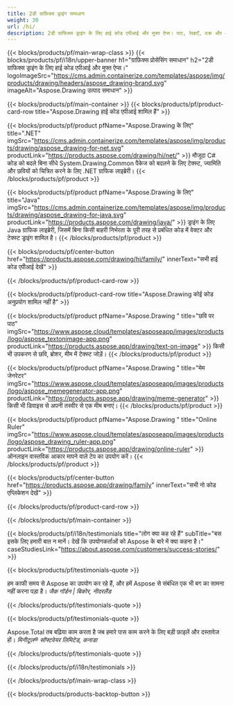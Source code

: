 ```yaml
---
title: 2डी ग्राफ़िक्स ड्राइंग समाधान 
weight: 30
url: /hi/
description: 2डी ग्राफिक्स ड्राइंग के लिए हाई कोड एपीआई और मुफ्त ऐप्स। पाठ, रेखाएँ, वक्र और आकृतियाँ बनाने के साथ-साथ छवियों को विभिन्न प्रारूपों में परिवर्तित करने की क्षमता।
---
```


{{< blocks/products/pf/main-wrap-class >}}
{{< blocks/products/pf/i18n/upper-banner h1="ग्राफ़िक्स प्रोसेसिंग समाधान" h2="2डी ग्राफिक्स ड्राइंग के लिए हाई कोड एपीआई और मुफ्त ऐप्स।" logoImageSrc="https://cms.admin.containerize.com/templates/aspose/img/products/drawing/headers/aspose_drawing-brand.svg" imageAlt="Aspose.Drawing उत्पाद समाधान" >}}

{{< blocks/products/pf/main-container >}}
{{< blocks/products/pf/product-card-row title="Aspose.Drawing हाई कोड एपीआई शामिल हैं" >}}

{{< blocks/products/pf/product pfName="Aspose.Drawing के लिए" title=".NET" imgSrc="https://cms.admin.containerize.com/templates/aspose/img/products/drawing/aspose_drawing-for-net.svg" productLink="https://products.aspose.com/drawing/hi/net/" >}}
मौजूदा C# कोड को बदले बिना सीधे System.Drawing.Common पैकेज को बदलने के लिए टेक्स्ट, ज्यामिति और छवियों को चित्रित करने के लिए .NET ग्राफिक लाइब्रेरी।
{{< /blocks/products/pf/product >}}

{{< blocks/products/pf/product pfName="Aspose.Drawing के लिए" title="Java" imgSrc="https://cms.admin.containerize.com/templates/aspose/img/products/drawing/aspose_drawing-for-java.svg" productLink="https://products.aspose.com/drawing/java/" >}}
ड्राइंग के लिए Java ग्राफिक लाइब्रेरी, जिसमें बिना किसी बाहरी निर्भरता के पूरी तरह से प्रबंधित कोड में वेक्टर और टेक्स्ट ड्राइंग शामिल है।
{{< /blocks/products/pf/product >}}

{{< blocks/products/pf/center-button href="https://products.aspose.com/drawing/hi/family/" innerText="सभी हाई कोड एपीआई देखें" >}}

{{< /blocks/products/pf/product-card-row >}}

{{< blocks/products/pf/product-card-row title="Aspose.Drawing कोई कोड अनुप्रयोग शामिल नहीं है" >}}

{{< blocks/products/pf/product pfName="Aspose.Drawing " title="छवि पर पाठ" imgSrc="https://www.aspose.cloud/templates/asposeapp/images/products/logo/aspose_textonimage-app.png" productLink="https://products.aspose.app/drawing/text-on-image" >}}
किसी भी उपकरण से छवि, ब्रोशर, मीम में टेक्स्ट जोड़ें।
{{< /blocks/products/pf/product >}}

{{< blocks/products/pf/product pfName="Aspose.Drawing " title="मेम जेनरेटर" imgSrc="https://www.aspose.cloud/templates/asposeapp/images/products/logo/aspose_memegenerator-app.png" productLink="https://products.aspose.app/drawing/meme-generator" >}}
किसी भी डिवाइस से अपनी तस्वीर से एक मीम बनाएं।
{{< /blocks/products/pf/product >}}

{{< blocks/products/pf/product pfName="Aspose.Drawing " title="Online Ruler" imgSrc="https://www.aspose.cloud/templates/asposeapp/images/products/logo/aspose_drawing_ruler-app.png" productLink="https://products.aspose.app/drawing/online-ruler" >}}
ऑनलाइन वास्तविक आकार मापने वाले टेप का उपयोग करें।
{{< /blocks/products/pf/product >}}

{{< blocks/products/pf/center-button href="https://products.aspose.app/drawing/family" innerText="सभी नो कोड एप्लिकेशन देखें" >}}

{{< /blocks/products/pf/product-card-row >}}

{{< /blocks/products/pf/main-container >}}

{{< blocks/products/pf/i18n/testimonials title="लोग क्या कह रहे हैं" subTitle="बस इसके लिए हमारी बात न मानें। देखें कि उपयोगकर्ताओं को Aspose के बारे में क्या कहना है।" caseStudiesLink="https://about.aspose.com/customers/success-stories/" >}}

{{< blocks/products/pf/testimonials-quote >}}
<p class="first">
 हम काफी समय से Aspose का उपयोग कर रहे हैं, और हमें Aspose से संबंधित एक भी बग का सामना नहीं करना पड़ा है।
 <em>
  जैक गॉर्डन | बिकोर, नीदरलैंड
 </em>
</p>

{{< /blocks/products/pf/testimonials-quote >}}

{{< blocks/products/pf/testimonials-quote >}}
<p class="second">
 Aspose.Total तब बढ़िया काम करता है जब हमारे पास काम करने के लिए बड़ी फ़ाइलें और दस्तावेज़ हों।
 <em>
  मिनीटूल® सॉफ्टवेयर लिमिटेड, कनाडा
 </em>
</p>

{{< /blocks/products/pf/testimonials-quote >}}

{{< /blocks/products/pf/i18n/testimonials >}}

{{< /blocks/products/pf/main-wrap-class >}}

{{< blocks/products/products-backtop-button >}}
